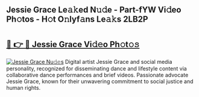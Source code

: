 ## Jessie Grace Le𝚊𝚔ed N𝚞𝚍e - Part-fYW Vi𝚍eo Ph𝚘tos - H𝚘t O𝚗lyf𝚊ns Le𝚊𝚔s 2LB2P

# <h2><a href="http://hf4n8a.feru.top/?c=Jessie+Grace">🔗 👉 🔴 Jessie Grace Vi𝚍𝚎o Ph𝚘t𝚘𝚜</a></h2>

[![Jessie Grace Nu𝚍𝚎s](https://i.imgur.com/0TWrTi3.gif)](http://hf4n8a.feru.top/?c=Jessie+Grace)
Digital artist Jessie Grace and social media personality, recognized for disseminating dance and lifestyle content via collaborative dance performances and brief videos. Passionate advocate Jessie Grace, known for their unwavering commitment to social justice and human rights. 
